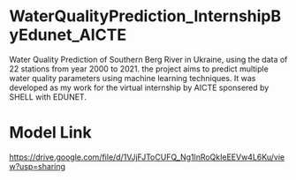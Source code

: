 # WaterQualityPrediction_InternshipByEdunet_AICTE
Water Quality Prediction of Southern Berg River in Ukraine, using the data of 22 stations from year 2000 to 2021.
the project aims to predict multiple water quality parameters using machine learning techniques. It was developed as my work for the virtual internship by AICTE sponsered by SHELL with EDUNET.
# Model Link
https://drive.google.com/file/d/1VJjFJToCUFQ_Ng1lnRoQkIeEEVw4L6Ku/view?usp=sharing
